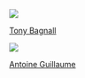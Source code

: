 <!-- Generated by generate_developer_table.py -->
<div class='aeon-teams-container'>
<div>
<a href='https://github.com/TonyBagnall'><img src='https://avatars.githubusercontent.com/u/9594042?v=4' class='avatar' /></a> <br />
<p><a href='https://github.com/TonyBagnall'>Tony Bagnall</a></p>
</div>
<div>
<a href='https://github.com/baraline'><img src='https://avatars.githubusercontent.com/u/10759117?v=4' class='avatar' /></a> <br />
<p><a href='https://github.com/baraline'>Antoine Guillaume</a></p>
</div>
</div>
